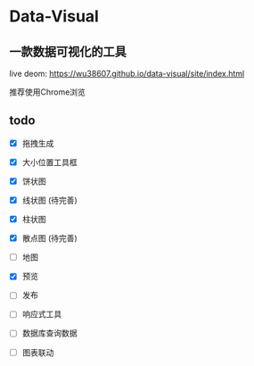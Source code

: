 # Data-Visual

## 一款数据可视化的工具

live deom:  https://wu38607.github.io/data-visual/site/index.html

推荐使用Chrome浏览

## todo

- [x] 拖拽生成
- [x] 大小位置工具框

- [x] 饼状图
- [x] 线状图 (待完善)
- [x] 柱状图 
- [x] 散点图 (待完善)
- [ ] 地图

- [x] 预览
- [ ] 发布

- [ ] 响应式工具

- [ ] 数据库查询数据

- [ ] 图表联动